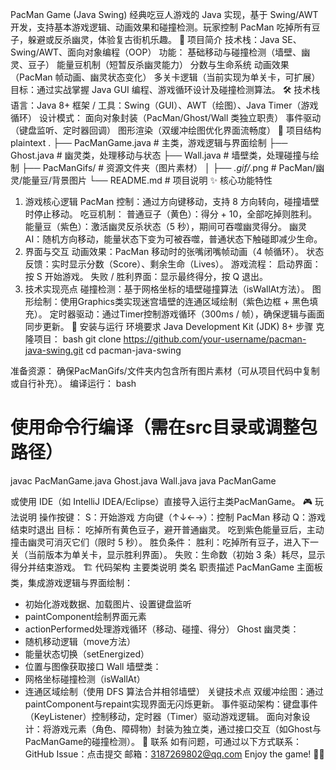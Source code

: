 PacMan Game (Java Swing)
经典吃豆人游戏的 Java 实现，基于 Swing/AWT 开发，支持基本游戏逻辑、动画效果和碰撞检测。玩家控制 PacMan 吃掉所有豆子，躲避或反杀幽灵，体验复古街机乐趣。
🚀 项目简介
技术栈：Java SE、Swing/AWT、面向对象编程（OOP）
功能：
基础移动与碰撞检测（墙壁、幽灵、豆子）
能量豆机制（短暂反杀幽灵能力）
分数与生命系统
动画效果（PacMan 帧动画、幽灵状态变化）
多关卡逻辑（当前实现为单关卡，可扩展）
目标：通过实战掌握 Java GUI 编程、游戏循环设计及碰撞检测算法。
🛠️ 技术栈
语言：Java 8+
框架 / 工具：Swing（GUI）、AWT（绘图）、Java Timer（游戏循环）
设计模式：
面向对象封装（PacMan/Ghost/Wall 类独立职责）
事件驱动（键盘监听、定时器回调）
图形渲染（双缓冲绘图优化界面流畅度）
📁 项目结构
plaintext
.
├── PacManGame.java       # 主类，游戏逻辑与界面绘制
├── Ghost.java           # 幽灵类，处理移动与状态
├── Wall.java            # 墙壁类，处理碰撞与绘制
├── PacManGifs/          # 资源文件夹（图片素材）
│   ├── *.gif/*.png      # PacMan/幽灵/能量豆/背景图片
└── README.md            # 项目说明
✨ 核心功能特性
1. 游戏核心逻辑
PacMan 控制：通过方向键移动，支持 8 方向转向，碰撞墙壁时停止移动。
吃豆机制：
普通豆子（黄色）：得分 + 10，全部吃掉则胜利。
能量豆（紫色）：激活幽灵反杀状态（5 秒），期间可吞噬幽灵得分。
幽灵 AI：随机方向移动，能量状态下变为可被吞噬，普通状态下触碰即减少生命。
2. 界面与交互
动画效果：PacMan 移动时的张嘴闭嘴帧动画（4 帧循环）。
状态反馈：实时显示分数（Score）、剩余生命（Lives）。
游戏流程：
启动界面：按 S 开始游戏。
失败 / 胜利界面：显示最终得分，按 Q 退出。
3. 技术实现亮点
碰撞检测：基于网格坐标的墙壁碰撞算法（isWallAt方法）。
图形绘制：使用Graphics类实现迷宫墙壁的连通区域绘制（紫色边框 + 黑色填充）。
定时器驱动：通过Timer控制游戏循环（300ms / 帧），确保逻辑与画面同步更新。
🚦 安装与运行
环境要求
Java Development Kit (JDK) 8+
步骤
克隆项目：
bash
git clone https://github.com/your-username/pacman-java-swing.git
cd pacman-java-swing

准备资源：
确保PacManGifs/文件夹内包含所有图片素材（可从项目代码中复制或自行补充）。
编译运行：
bash
# 使用命令行编译（需在src目录或调整包路径）
javac PacManGame.java Ghost.java Wall.java
java PacManGame

或使用 IDE（如 IntelliJ IDEA/Eclipse）直接导入运行主类PacManGame。
🎮 玩法说明
操作按键：
S：开始游戏
方向键（↑↓←→）：控制 PacMan 移动
Q：游戏结束时退出
目标：
吃掉所有黄色豆子，避开普通幽灵。
吃到紫色能量豆后，主动撞击幽灵可消灭它们（限时 5 秒）。
胜负条件：
胜利：吃掉所有豆子，进入下一关（当前版本为单关卡，显示胜利界面）。
失败：生命数（初始 3 条）耗尽，显示得分并结束游戏。
🏗️ 代码架构
主要类说明
类名	职责描述
PacManGame	主面板类，集成游戏逻辑与界面绘制：
- 初始化游戏数据、加载图片、设置键盘监听
- paintComponent绘制界面元素
- actionPerformed处理游戏循环（移动、碰撞、得分）
Ghost	幽灵类：
- 随机移动逻辑（move方法）
- 能量状态切换（setEnergized）
- 位置与图像获取接口
Wall	墙壁类：
- 网格坐标碰撞检测（isWallAt）
- 连通区域绘制（使用 DFS 算法合并相邻墙壁）
关键技术点
双缓冲绘图：通过paintComponent与repaint实现界面无闪烁更新。
事件驱动架构：键盘事件（KeyListener）控制移动，定时器（Timer）驱动游戏逻辑。
面向对象设计：将游戏元素（角色、障碍物）封装为独立类，通过接口交互（如Ghost与PacManGame的碰撞检测）。
📧 联系
如有问题，可通过以下方式联系：
GitHub Issue：点击提交
邮箱：3187269802@qq.com
Enjoy the game! 🍭👻
